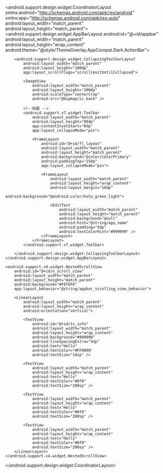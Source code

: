 <?xml version="1.0" encoding="utf-8"?>
<android.support.design.widget.CoordinatorLayout xmlns:android="http://schemas.android.com/apk/res/android"
xmlns:app="http://schemas.android.com/apk/res-auto"
android:layout_width="match_parent"
android:layout_height="match_parent">
    <android.support.design.widget.AppBarLayout
        android:id="@+id/appbar"
        android:layout_width="match_parent"
        android:layout_height="wrap_content"
        android:theme="@style/ThemeOverlay.AppCompat.Dark.ActionBar">

        <android.support.design.widget.CollapsingToolbarLayout
            android:layout_width="match_parent"
            android:layout_height="200dp"
            app:layout_scrollFlags="scroll|exitUntilCollapsed">

            <ImageView
                android:layout_width="match_parent"
                android:layout_height="200dp"
                android:scaleType="centerCrop"
                android:src="@mipmap/ic_back" />

            <!--标题 -->
            <android.support.v7.widget.Toolbar
                android:layout_width="match_parent"
                android:layout_height="80dp"
                app:contentInsetStart="0dp"
                app:layout_collapseMode="pin">

                <FrameLayout
                    android:id="@+id/fl_layout"
                    android:layout_width="match_parent"
                    android:layout_height="match_parent"
                    android:background="@color/colorPrimary"
                    android:paddingTop="25dp"
                    app:layout_collapseMode="pin">

                    <FrameLayout
                        android:layout_width="match_parent"
                        android:layout_height="wrap_content"
                        android:layout_margin="10dp"
                        android:background="@android:color/holo_green_light">

                        <EditText
                            android:layout_width="match_parent"
                            android:layout_height="match_parent"
                            android:background="@null"
                            android:hint="@string/app_name"
                            android:padding="5dp"
                            android:textColorHint="#999999" />
                    </FrameLayout>
                </FrameLayout>
            </android.support.v7.widget.Toolbar>

        </android.support.design.widget.CollapsingToolbarLayout>
    </android.support.design.widget.AppBarLayout>

    <android.support.v4.widget.NestedScrollView
        android:id="@+id/n_scroll_view"
        android:layout_width="match_parent"
        android:layout_height="match_parent"
        android:background="#FEFEFE"
        app:layout_behavior="@string/appbar_scrolling_view_behavior">

        <LinearLayout
            android:layout_width="match_parent"
            android:layout_height="wrap_content"
            android:orientation="vertical">

            <TextView
                android:id="@+id/tv_info"
                android:layout_width="match_parent"
                android:layout_height="wrap_content"
                android:background="#909090"
                android:lineSpacingExtra="5dp"
                android:text="Hello"
                android:textColor="#FF0000"
                android:textSize="14sp" />

            <TextView
                android:layout_width="match_parent"
                android:layout_height="wrap_content"
                android:text="Hello"
                android:textColor="#0f0"
                android:textSize="200sp" />

            <TextView
                android:layout_width="match_parent"
                android:layout_height="wrap_content"
                android:text="Hello"
                android:textColor="#0f0"
                android:textSize="200sp" />

            <TextView
                android:layout_width="match_parent"
                android:layout_height="wrap_content"
                android:text="Hello"
                android:textColor="#0f0"
                android:textSize="200sp" />
        </LinearLayout>
    </android.support.v4.widget.NestedScrollView>
</android.support.design.widget.CoordinatorLayout>
